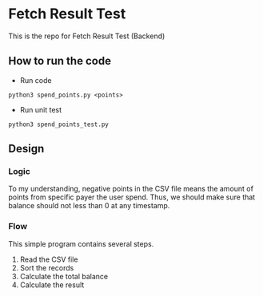 # Fetch Result Test
This is the repo for Fetch Result Test (Backend)

## How to run the code
- Run code
```
python3 spend_points.py <points>
```

- Run unit test
```
python3 spend_points_test.py
```

## Design
### Logic
To my understanding, negative points in the CSV file means the amount of points from specific payer the user spend. Thus, we should make sure that balance should not less than 0 at any timestamp. 

### Flow
This simple program contains several steps.
1. Read the CSV file
2. Sort the records
3. Calculate the total balance
4. Calculate the result